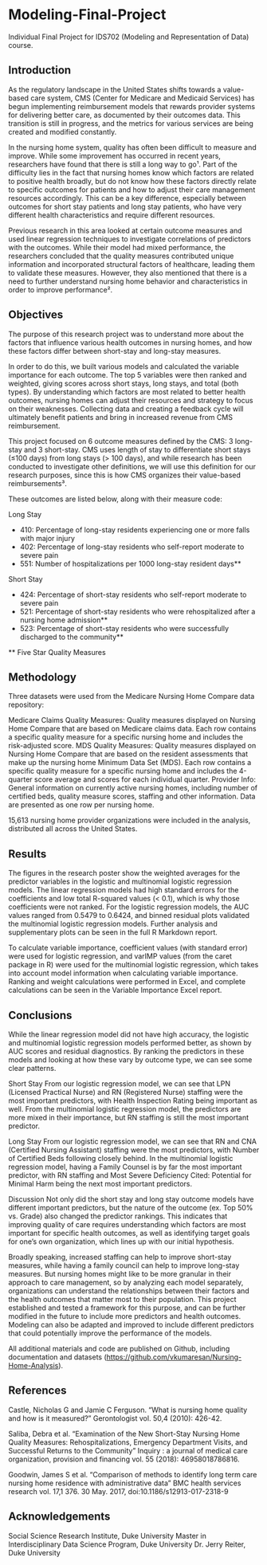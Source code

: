 # Modeling-Final-Project
Individual Final Project for IDS702 (Modeling and Representation of Data) course. 

## Introduction
As the regulatory landscape in the United States shifts towards a value-based care system, CMS (Center for Medicare and Medicaid Services) has begun implementing reimbursement models that rewards provider systems for delivering better care, as documented by their outcomes data. This transition is still in progress, and the metrics for various services are being created and modified constantly. 

In the nursing home system, quality has often been difficult to measure and improve. While some improvement has occurred in recent years, researchers have found that there is still a long way to go¹. Part of the difficulty lies in the fact that nursing homes know which factors are related to positive health broadly, but do not know how these factors directly relate to specific outcomes for patients and how to adjust their care management resources accordingly. This can be a key difference, especially between outcomes for short stay patients and long stay patients, who have very different health characteristics and require different resources. 

Previous research in this area looked at certain outcome measures and used linear regression techniques to investigate correlations of predictors with the outcomes. While their model had mixed performance, the researchers concluded that the quality measures contributed unique information and incorporated structural factors of healthcare, leading them to validate these measures. However, they also mentioned that there is a need to further understand nursing home behavior and characteristics in order to improve performance². 

## Objectives
The purpose of this research project was to understand more about the factors that influence various health outcomes in nursing homes, and how these factors differ between short-stay and long-stay measures.

In order to do this, we built various models and calculated the variable importance for each outcome. The top 5 variables were then ranked and weighted, giving scores across short stays, long stays, and total (both types). By understanding which factors are most related to better health outcomes, nursing homes can adjust their resources and strategy to focus on their weaknesses. Collecting data and creating a feedback cycle will ultimately benefit patients and bring in increased revenue from CMS reimbursement. 

This project focused on 6 outcome measures defined by the CMS: 3 long-stay and 3 short-stay. CMS uses length of stay to differentiate short stays (≤100 days) from long stays (> 100 days), and while research has been conducted to investigate other definitions, we will use this definition for our research purposes, since this is how CMS organizes their value-based reimbursements³.

These outcomes are listed below, along with their measure code:

Long Stay 
  * 410: Percentage of long-stay residents experiencing one or more falls with major injury 
  * 402: Percentage of long-stay residents who self-report moderate to severe pain 
  * 551: Number of hospitalizations per 1000 long-stay resident days**   

Short Stay
  * 424: Percentage of short-stay residents who self-report moderate to severe pain 
  * 521: Percentage of short-stay residents who were rehospitalized after a nursing home admission** 
  * 523: Percentage of short-stay residents who were successfully discharged to the community**

** Five Star Quality Measures

## Methodology

Three datasets were used from the Medicare Nursing Home Compare data repository:

Medicare Claims Quality Measures: Quality measures displayed on Nursing Home Compare that are based on Medicare claims data. Each row contains a specific quality measure for a specific nursing home and includes the risk-adjusted score.
MDS Quality Measures: Quality measures displayed on Nursing Home Compare that are based on the resident assessments that make up the nursing home Minimum Data Set (MDS). Each row contains a specific quality measure for a specific nursing home and includes the 4-quarter score average and scores for each individual quarter.
Provider Info: General information on currently active nursing homes, including number of certified beds, quality measure scores, staffing and other information. Data are presented as one row per nursing home.

15,613 nursing home provider organizations were included in the analysis, distributed all across the United States. 

## Results
The figures in the research poster show the weighted averages for the predictor variables in the logistic and multinomial logistic regression models. The linear regression models had high standard errors for the coefficients and low total R-squared values (< 0.1), which is why those coefficients were not ranked. For the logistic regression models, the AUC values ranged from 0.5479 to 0.6424, and binned residual plots validated the multinomial logistic regression models. Further analysis and supplementary plots can be seen in the full R Markdown report.

To calculate variable importance, coefficient values (with standard error) were used for logistic regression, and varIMP values (from the caret package in R) were used for the multinomial logistic regression, which takes into account model information when calculating variable importance. Ranking and weight calculations were performed in Excel, and complete calculations can be seen in the Variable Importance Excel report.

## Conclusions
While the linear regression model did not have high accuracy, the logistic and multinomial logistic regression models performed better, as shown by AUC scores and residual diagnostics. By ranking the predictors in these models and looking at how these vary by outcome type, we can see some clear patterns.

Short Stay
From our logistic regression model, we can see that LPN (Licensed Practical Nurse) and RN (Registered Nurse) staffing were the most important predictors, with Health Inspection Rating being important as well. From the multinomial logistic regression model, the predictors are more mixed in their importance, but RN staffing is still the most important predictor.

Long Stay
From our logistic regression model, we can see that RN and CNA (Certified Nursing Assistant) staffing were the most predictors, with Number of Certified Beds following closely behind. In the multinomial logistic regression model, having a Family Counsel is by far the most important predictor, with RN staffing and Most Severe Deficiency Cited: Potential for Minimal Harm being the next most important predictors.

Discussion
Not only did the short stay and long stay outcome models have different important predictors, but the nature of the outcome (ex. Top 50% vs. Grade) also changed the predictor rankings. This indicates that improving quality of care requires understanding which factors are most important for specific health outcomes, as well as identifying target goals for one’s own organization, which lines up with our initial hypothesis. 

Broadly speaking, increased staffing can help to improve short-stay measures, while having a family council can help to improve long-stay measures. But nursing homes might like to be more granular in their approach to care management, so by analyzing each model separately, organizations can understand the relationships between their factors and the health outcomes that matter most to their population. This project established and tested a framework for this purpose, and can be further modified in the future to include more predictors and health outcomes. Modeling can also be adapted and improved to include different predictors that could potentially improve the performance of the models.  

All additional materials and code are published on Github, including documentation and datasets (https://github.com/vkumaresan/Nursing-Home-Analysis). 

## References
Castle, Nicholas G and Jamie C Ferguson. “What is nursing home quality and how is it measured?” Gerontologist vol. 50,4 (2010): 426-42. 

Saliba, Debra et al. “Examination of the New Short-Stay Nursing Home Quality Measures: Rehospitalizations, Emergency Department Visits, and Successful Returns to the Community” Inquiry : a journal of medical care organization, provision and financing vol. 55 (2018): 46958018786816. 

Goodwin, James S et al. “Comparison of methods to identify long term care nursing home residence with administrative data” BMC health services research vol. 17,1 376. 30 May. 2017, doi:10.1186/s12913-017-2318-9

## Acknowledgements
Social Science Research Institute, Duke University
Master in Interdisciplinary Data Science Program, Duke University
Dr. Jerry Reiter, Duke University


